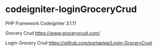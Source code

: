 # codeigniter-loginGroceryCrud

PHP Framework CodeIgniter 3.1.11

Grocery Crud
https://www.grocerycrud.com/

Login-Grocery Crud
https://github.com/portapipe/Login-GroceryCrud
